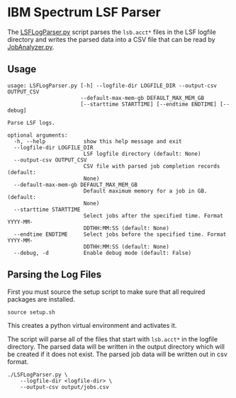 # IBM Spectrum LSF Parser

The [LSFLogParser.py](https://github.com/aws-samples/hpc-cost-simulator/blob/main/LSFLogParser.py) script parses the `lsb.acct*` files in the LSF logfile directory and writes the parsed data into a CSV file that can be read by [JobAnalyzer.py](https://github.com/aws-samples/hpc-cost-simulator/blob/main/JobAnalyzer.py).

## Usage

```
usage: LSFLogParser.py [-h] --logfile-dir LOGFILE_DIR --output-csv OUTPUT_CSV
                       --default-max-mem-gb DEFAULT_MAX_MEM_GB
                       [--starttime STARTTIME] [--endtime ENDTIME] [--debug]

Parse LSF logs.

optional arguments:
  -h, --help            show this help message and exit
  --logfile-dir LOGFILE_DIR
                        LSF logfile directory (default: None)
  --output-csv OUTPUT_CSV
                        CSV file with parsed job completion records (default:
                        None)
  --default-max-mem-gb DEFAULT_MAX_MEM_GB
                        Default maximum memory for a job in GB. (default:
                        None)
  --starttime STARTTIME
                        Select jobs after the specified time. Format YYYY-MM-
                        DDTHH:MM:SS (default: None)
  --endtime ENDTIME     Select jobs before the specified time. Format YYYY-MM-
                        DDTHH:MM:SS (default: None)
  --debug, -d           Enable debug mode (default: False)
```

## Parsing the Log Files

First you must source the setup script to make sure that all required packages are installed.

```
source setup.sh
```

This creates a python virtual environment and activates it.

The script will parse all of the files that start with `lsb.acct*` in the logfile directory.
The parsed data will be written in the output directory which will be created if it does not exist.
The parsed job data will be written out in csv format.

```
./LSFLogParser.py \
    --logfile-dir <logfile-dir> \
    --output-csv output/jobs.csv
```

